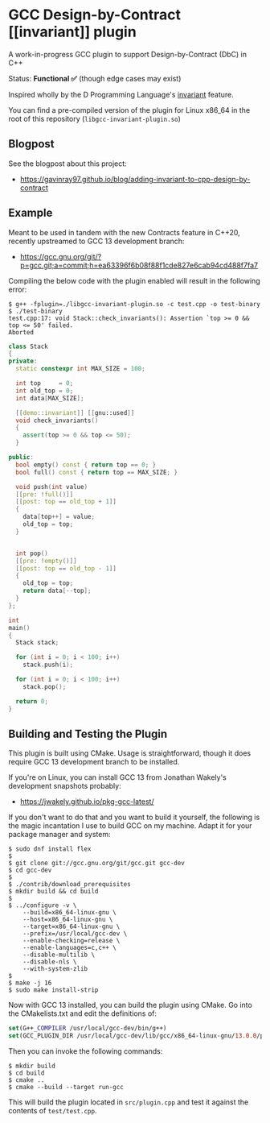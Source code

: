 # GCC Design-by-Contract [[invariant]] plugin

A work-in-progress GCC plugin to support Design-by-Contract (DbC) in C++

Status: **Functional ✅** (though edge cases may exist)

Inspired wholly by the D Programming Language's [invariant](https://tour.dlang.org/tour/en/gems/contract-programming) feature.

You can find a pre-compiled version of the plugin for Linux x86_64 in the root of this repository (`libgcc-invariant-plugin.so`)

## Blogpost

See the blogpost about this project:

-   https://gavinray97.github.io/blog/adding-invariant-to-cpp-design-by-contract

## Example

Meant to be used in tandem with the new Contracts feature in C++20, recently upstreamed to GCC 13 development branch:

-   https://gcc.gnu.org/git/?p=gcc.git;a=commit;h=ea63396f6b08f88f1cde827e6cab94cd488f7fa7

Compiling the below code with the plugin enabled will result in the following error:

```sh-session
$ g++ -fplugin=./libgcc-invariant-plugin.so -c test.cpp -o test-binary
$ ./test-binary
test.cpp:17: void Stack::check_invariants(): Assertion `top >= 0 && top <= 50' failed.
Aborted
```

```cpp
class Stack
{
private:
  static constexpr int MAX_SIZE = 100;

  int top     = 0;
  int old_top = 0;
  int data[MAX_SIZE];

  [[demo::invariant]] [[gnu::used]]
  void check_invariants()
  {
	assert(top >= 0 && top <= 50);
  }

public:
  bool empty() const { return top == 0; }
  bool full() const { return top == MAX_SIZE; }

  void push(int value)
  [[pre: !full()]]
  [[post: top == old_top + 1]]
  {
    data[top++] = value;
    old_top = top;
  }


  int pop()
  [[pre: !empty()]]
  [[post: top == old_top - 1]]
  {
    old_top = top;
    return data[--top];
  }
};

int
main()
{
  Stack stack;

  for (int i = 0; i < 100; i++)
    stack.push(i);

  for (int i = 0; i < 100; i++)
    stack.pop();

  return 0;
}
```

## Building and Testing the Plugin

This plugin is built using CMake. Usage is straightforward, though it does require GCC 13 development branch to be installed.

If you're on Linux, you can install GCC 13 from Jonathan Wakely's development snapshots probably:

-   https://jwakely.github.io/pkg-gcc-latest/

If you don't want to do that and you want to build it yourself, the following is the magic incantation I use to build GCC on my machine. Adapt it for your package manager and system:

```sh-session
$ sudo dnf install flex
$
$ git clone git://gcc.gnu.org/git/gcc.git gcc-dev
$ cd gcc-dev
$
$ ./contrib/download_prerequisites
$ mkdir build && cd build
$
$ ../configure -v \
	--build=x86_64-linux-gnu \
	--host=x86_64-linux-gnu \
	--target=x86_64-linux-gnu \
	--prefix=/usr/local/gcc-dev \
	--enable-checking=release \
	--enable-languages=c,c++ \
	--disable-multilib \
	--disable-nls \
	--with-system-zlib
$
$ make -j 16
$ sudo make install-strip
```

Now with GCC 13 installed, you can build the plugin using CMake. Go into the CMakelists.txt and edit the definitions of:

```cmake
set(G++_COMPILER /usr/local/gcc-dev/bin/g++)
set(GCC_PLUGIN_DIR /usr/local/gcc-dev/lib/gcc/x86_64-linux-gnu/13.0.0/plugin)
```

Then you can invoke the following commands:

```sh-session
$ mkdir build
$ cd build
$ cmake ..
$ cmake --build --target run-gcc
```

This will build the plugin located in `src/plugin.cpp` and test it against the contents of `test/test.cpp`.
